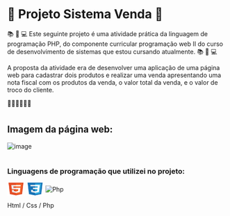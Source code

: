 # 📇  Projeto Sistema Venda 📇 
📚 🧠 💻 Este seguinte projeto é uma atividade prática da linguagem de programação PHP, do componente curricular programação web II do curso de desenvolvimento de sistemas que estou cursando atualmente. 📚 🧠 💻

A proposta da atividade era de desenvolver uma aplicação de uma página web para cadastrar dois produtos e realizar uma venda apresentando uma nota fiscal com os produtos da venda, o valor total da venda, e o valor de troco do cliente.

🛒🛒🛒🛒🛒🛒
 
 #
 
## Imagem da página web:
 
 ![image](https://user-images.githubusercontent.com/123119430/227753306-6a0453e3-c6e1-4e13-8ae6-bae49b6972de.png)

#

### Linguagens de programação que utilizei no projeto:
<img align="center" alt="HTML" height="30" width="40" src="https://raw.githubusercontent.com/devicons/devicon/master/icons/html5/html5-original.svg"> <img align="center" alt="CSS" height="30" width="40" src="https://raw.githubusercontent.com/devicons/devicon/master/icons/css3/css3-original.svg"> <img align="center" alt="Php" height="30" width="40" src="https://cdn.jsdelivr.net/gh/devicons/devicon/icons/php/php-original.svg">

Html / Css / Php
